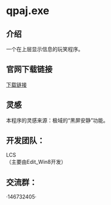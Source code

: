 # qpaj.exe
## 介绍
一个在上层显示信息的玩笑程序。  
## 官网下载链接
[下载链接](https://481652.github.io "官网下载链接，下载速度更快")
## 灵感
本程序的灵感来源：极域的“黑屏安静”功能。  
## 开发团队：
LCS  
（主要由Edit_Win8开发）  
## 交流群：
·146732405·
